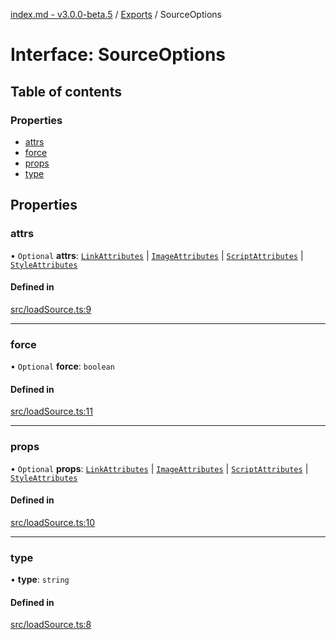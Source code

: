 [index.md - v3.0.0-beta.5](../README.md) / [Exports](../modules.md) / SourceOptions

# Interface: SourceOptions

## Table of contents

### Properties

- [attrs](SourceOptions.md#attrs)
- [force](SourceOptions.md#force)
- [props](SourceOptions.md#props)
- [type](SourceOptions.md#type)

## Properties

### attrs

• `Optional` **attrs**: [`LinkAttributes`](../modules.md#linkattributes) \| [`ImageAttributes`](../modules.md#imageattributes) \| [`ScriptAttributes`](../modules.md#scriptattributes) \| [`StyleAttributes`](../modules.md#styleattributes)

#### Defined in

[src/loadSource.ts:9](https://github.com/saqqdy/js-cool/blob/fd01ad1/src/loadSource.ts#L9)

---

### force

• `Optional` **force**: `boolean`

#### Defined in

[src/loadSource.ts:11](https://github.com/saqqdy/js-cool/blob/fd01ad1/src/loadSource.ts#L11)

---

### props

• `Optional` **props**: [`LinkAttributes`](../modules.md#linkattributes) \| [`ImageAttributes`](../modules.md#imageattributes) \| [`ScriptAttributes`](../modules.md#scriptattributes) \| [`StyleAttributes`](../modules.md#styleattributes)

#### Defined in

[src/loadSource.ts:10](https://github.com/saqqdy/js-cool/blob/fd01ad1/src/loadSource.ts#L10)

---

### type

• **type**: `string`

#### Defined in

[src/loadSource.ts:8](https://github.com/saqqdy/js-cool/blob/fd01ad1/src/loadSource.ts#L8)
